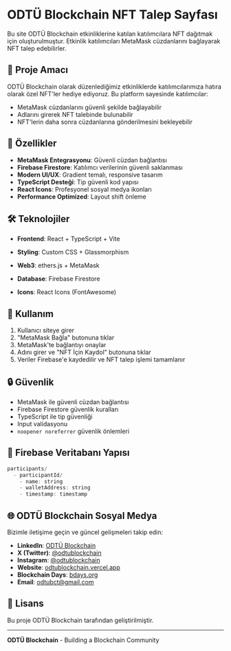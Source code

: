 # ODTÜ Blockchain NFT Talep Sayfası

Bu site ODTÜ Blockchain etkinliklerine katılan katılımcılara NFT dağıtmak için oluşturulmuştur. Etkinlik katılımcıları MetaMask cüzdanlarını bağlayarak NFT talep edebilirler.

## 🎯 Proje Amacı

ODTÜ Blockchain olarak düzenlediğimiz etkinliklerde katılımcılarımıza hatıra olarak özel NFT'ler hediye ediyoruz. Bu platform sayesinde katılımcılar:

- MetaMask cüzdanlarını güvenli şekilde bağlayabilir
- Adlarını girerek NFT talebinde bulunabilir  
- NFT'lerin daha sonra cüzdanlarına gönderilmesini bekleyebilir

## 🚀 Özellikler

- **MetaMask Entegrasyonu**: Güvenli cüzdan bağlantısı
- **Firebase Firestore**: Katılımcı verilerinin güvenli saklanması
- **Modern UI/UX**: Gradient temalı, responsive tasarım
- **TypeScript Desteği**: Tip güvenli kod yapısı
- **React Icons**: Profesyonel sosyal medya ikonları
- **Performance Optimized**: Layout shift önleme

## 🛠️ Teknolojiler

- **Frontend**: React + TypeScript + Vite
- **Styling**: Custom CSS + Glassmorphism
- **Web3**: ethers.js + MetaMask
- **Database**: Firebase Firestore

- **Icons**: React Icons (FontAwesome)



## 🎯 Kullanım

1. Kullanıcı siteye girer
2. "MetaMask Bağla" butonuna tıklar
3. MetaMask'te bağlantıyı onaylar
4. Adını girer ve "NFT İçin Kaydol" butonuna tıklar
5. Veriler Firebase'e kaydedilir ve NFT talep işlemi tamamlanır

## 🔒 Güvenlik

- MetaMask ile güvenli cüzdan bağlantısı
- Firebase Firestore güvenlik kuralları
- TypeScript ile tip güvenliği
- Input validasyonu
- `noopener noreferrer` güvenlik önlemleri

## 

## 📝 Firebase Veritabanı Yapısı

```javascript
participants/
  - participantId/
    - name: string
    - walletAddress: string
    - timestamp: timestamp
```


## 🌐 ODTÜ Blockchain Sosyal Medya

Bizimle iletişime geçin ve güncel gelişmeleri takip edin:

- **LinkedIn**: [ODTÜ Blockchain](https://www.linkedin.com/company/odtublockchain/)
- **X (Twitter)**: [@odtublockchain](https://x.com/odtublockchain)
- **Instagram**: [@odtublockchain](https://www.instagram.com/odtublockchain/)
- **Website**: [odtublockchain.vercel.app](https://odtublockchain.vercel.app/)
- **Blockchain Days**: [bdays.org](https://www.bdays.org/)
- **Email**: odtubct@gmail.com


## 📄 Lisans

Bu proje ODTÜ Blockchain tarafından geliştirilmiştir.

---

**ODTÜ Blockchain** - Building a Blockchain Community